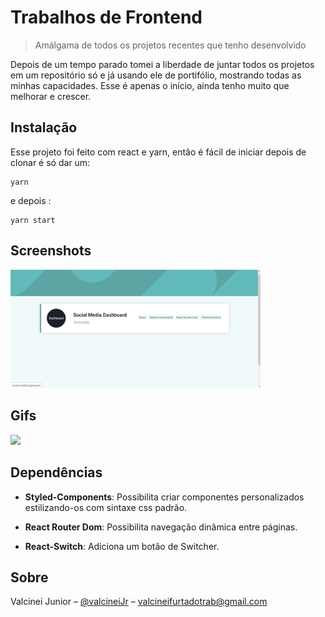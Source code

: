 # Trabalhos de Frontend
>Amálgama de todos os projetos recentes que tenho desenvolvido

Depois de um tempo parado tomei a liberdade de juntar todos os projetos em um repositório só e já usando ele de portifólio, mostrando todas as minhas capacidades. Esse é apenas o início, ainda tenho muito que melhorar e crescer. 

## Instalação
   Esse projeto foi feito com react e yarn, então é fácil de iniciar depois de clonar é só dar um:
   
   ```
   yarn
   ```
   e depois :
   
   ```   
   yarn start
   ```    

## Screenshots
<img src="https://github.com/ValcineiJr/Frontend-Works/blob/master/src/images/home.png" width="400">

## Gifs
<img src="https://media.giphy.com/media/lTM4fAqiBNQabSqHwk/giphy.gif" width="400">

## Dependências

* **Styled-Components**: Possibilita criar componentes personalizados estilizando-os com sintaxe css padrão.

* **React Router Dom**: Possibilita navegação dinâmica entre páginas.

* **React-Switch**: Adiciona um botão de Switcher.

## Sobre

Valcinei Junior – [@valcineiJr](https://github.com/ValcineiJr) – valcineifurtadotrab@gmail.com
